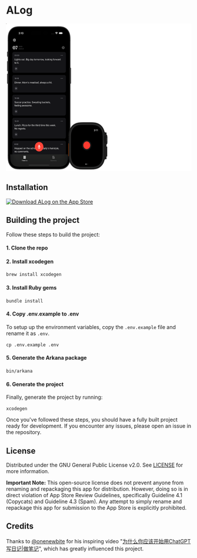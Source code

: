 # ALog

<img src="Images/Promo.png" style="height: 400px" />

## Installation

[![Download ALog on the App Store](https://linkmaker.itunes.apple.com/images/badges/en-us/badge_appstore-lrg.svg)](https://apps.apple.com/us/app/alog/id6451082482)

## Building the project

Follow these steps to build the project:

#### 1. Clone the repo

#### 2. Install xcodegen

```shell
brew install xcodegen
```

#### 3. Install Ruby gems

```shell
bundle install
```

#### 4. Copy .env.example to .env

To setup up the environment variables, copy the `.env.example` file and rename it as `.env`.

```shell
cp .env.example .env
```

#### 5. Generate the Arkana package

```shell
bin/arkana
```

#### 6. Generate the project

Finally, generate the project by running:

```shell
xcodegen
```

Once you've followed these steps, you should have a fully built project ready for development. If you encounter any issues, please open an issue in the repository.

## License

Distributed under the GNU General Public License v2.0. See [LICENSE](./LICENSE) for more information.

**Important Note:** This open-source license does not prevent anyone from renaming and repackaging this app for distribution. However, doing so is in direct violation of App Store Review Guidelines, specifically Guideline 4.1 (Copycats) and Guideline 4.3 (Spam). Any attempt to simply rename and repackage this app for submission to the App Store is explicitly prohibited.

## Credits

Thanks to [@onenewbite](https://twitter.com/onenewbite) for his inspiring video "[为什么你应该开始用ChatGPT写日记|做笔记](https://www.youtube.com/watch?v=ZRv0Z-M7NqM)", which has greatly influenced this project.
